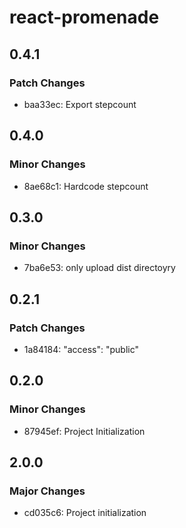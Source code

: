 # react-promenade

## 0.4.1

### Patch Changes

- baa33ec: Export stepcount

## 0.4.0

### Minor Changes

- 8ae68c1: Hardcode stepcount

## 0.3.0

### Minor Changes

- 7ba6e53: only upload dist directoyry

## 0.2.1

### Patch Changes

- 1a84184: "access": "public"

## 0.2.0

### Minor Changes

- 87945ef: Project Initialization

## 2.0.0

### Major Changes

- cd035c6: Project initialization

